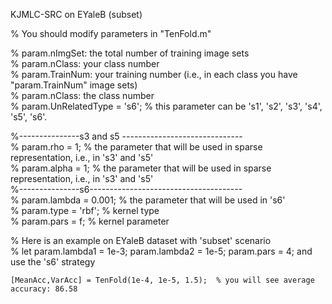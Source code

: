 

KJMLC-SRC on EYaleB (subset)


% You should modify parameters in "TenFold.m"

%   param.nImgSet: the total number of training image sets \
%   param.nClass: your class number \
%   param.TrainNum: your training number (i.e., in each class you have "param.TrainNum" image sets) \
%   param.nClass:   the class number \
%   param.UnRelatedType = 's6';  % this parameter can be 's1', 's2', 's3', 's4', 's5', 's6'.

%---------------s3 and s5 ------------------------------ \
%   param.rho = 1;   % the parameter that will be used in sparse representation, i.e., in 's3' and 's5' \
%   param.alpha = 1; % the parameter that will be used in sparse representation, i.e., in 's3' and 's5' \
%---------------s6-------------------------------------- \
%   param.lambda = 0.001; % the parameter that will be used in 's6' \
%   param.type = 'rbf';  % kernel type \
%   param.pars = f;      % kernel parameter


% Here is an example on EYaleB dataset with 'subset' scenario \
% let param.lambda1 = 1e-3; param.lambda2 = 1e-5; param.pars = 4; and use the 's6' strategy

    [MeanAcc,VarAcc] = TenFold(1e-4, 1e-5, 1.5);  % you will see average accuracy: 86.58


